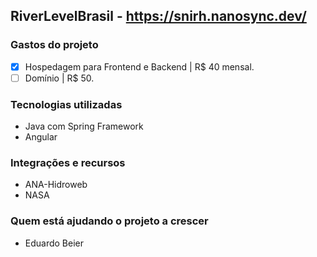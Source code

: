 ## RiverLevelBrasil - https://snirh.nanosync.dev/

### Gastos do projeto
- [x] Hospedagem para Frontend e Backend | R$ 40 mensal.
- [ ] Domínio | R$ 50.

### Tecnologias utilizadas
- Java com Spring Framework
- Angular

### Integrações e recursos
- ANA-Hidroweb
- NASA

### Quem está ajudando o projeto a crescer
- Eduardo Beier
